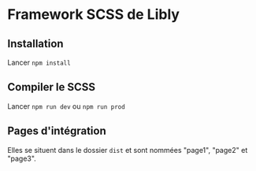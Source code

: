 # Framework SCSS de Libly

## Installation

Lancer `npm install`

## Compiler le SCSS

Lancer `npm run dev` ou `npm run prod`

## Pages d'intégration

Elles se situent dans le dossier `dist` et sont nommées "page1", "page2" et "page3".
